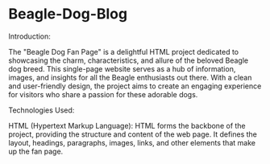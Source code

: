 # Beagle-Dog-Blog
Introduction:

The "Beagle Dog Fan Page" is a delightful HTML project dedicated to showcasing the charm, characteristics, and allure of the beloved Beagle dog breed. This single-page website serves as a hub of information, images, and insights for all the Beagle enthusiasts out there. With a clean and user-friendly design, the project aims to create an engaging experience for visitors who share a passion for these adorable dogs.

Technologies Used:

HTML (Hypertext Markup Language): HTML forms the backbone of the project, providing the structure and content of the web page. It defines the layout, headings, paragraphs, images, links, and other elements that make up the fan page.
